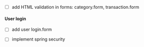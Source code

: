 - [ ] add HTML validation in forms: category.form, transaction.form
#### User login
- [ ] add user login.form
- [ ] implement spring security

